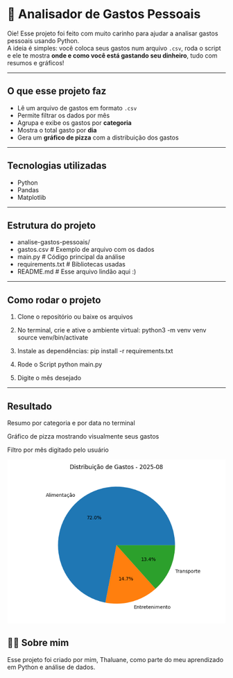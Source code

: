 # 🧾 Analisador de Gastos Pessoais

Oie! 
Esse projeto foi feito com muito carinho para ajudar a analisar gastos pessoais usando Python.  
A ideia é simples: você coloca seus gastos num arquivo `.csv`, roda o script e ele te mostra **onde e como você está gastando seu dinheiro**, tudo com resumos e gráficos!

---

## O que esse projeto faz

- Lê um arquivo de gastos em formato `.csv`
- Permite filtrar os dados por mês
- Agrupa e exibe os gastos por **categoria**
- Mostra o total gasto por **dia**
- Gera um **gráfico de pizza** com a distribuição dos gastos

---

## Tecnologias utilizadas

- Python
- Pandas
- Matplotlib

---

## Estrutura do projeto
- analise-gastos-pessoais/
- gastos.csv # Exemplo de arquivo com os dados
- main.py # Código principal da análise
- requirements.txt # Bibliotecas usadas
- README.md # Esse arquivo lindão aqui :)


---

## Como rodar o projeto

1. Clone o repositório ou baixe os arquivos
2. No terminal, crie e ative o ambiente virtual:
python3 -m venv venv
source venv/bin/activate

3. Instale as dependências:
pip install -r requirements.txt
4. Rode o Script
python main.py
5. Digite o mês desejado

---

## Resultado

Resumo por categoria e por data no terminal

Gráfico de pizza mostrando visualmente seus gastos

Filtro por mês digitado pelo usuário

![Gráfico de Gastos](grafico.png)

## 💁‍♀️  Sobre mim
Esse projeto foi criado por mim, Thaluane, como parte do meu aprendizado em Python e análise de dados.